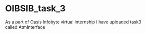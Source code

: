# OIBSIB_task_3
As a part of Oasis Infobyte virtual internship I have uploaded task3 called AtmInterface
